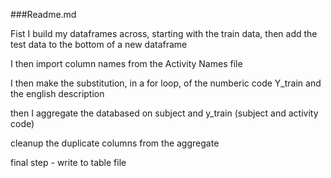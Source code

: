 ###Readme.md

Fist I build my dataframes across, starting with the train data, then add the test data to the bottom of a new dataframe

I then import column names from the Activity Names file

I then make the substitution, in a for loop, of the numberic code Y_train and the english description

then I aggregate the databased on subject and y_train (subject and activity code)

cleanup the duplicate columns from the aggregate

final step - write to table file